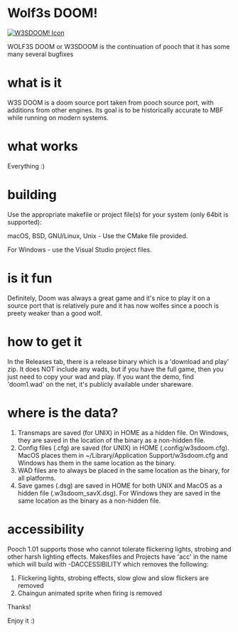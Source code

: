 # Wolf3s DOOM!
[![W3SDOOM! Icon](https://github.com/wolfysdl/W3SDOOM/blob/master/w3sdoom_icon.png)](https://github.com/wolfysdl/W3SDOOM)

WOLF3S DOOM or W3SDOOM is the continuation of pooch that it has some many several bugfixes 

# what is it
W3S DOOM is a doom source port taken from pooch source port, with additions from other engines. Its goal is to be historically accurate to MBF while running on modern systems.

# what works
Everything :)

# building
Use the appropriate makefile or project file(s) for your system (only 64bit is supported):

macOS, BSD, GNU/Linux, Unix - Use the CMake file provided.

For Windows - use the Visual Studio project files.

# is it fun
Definitely, Doom was always a great game and it's nice to play it on a source port that is relatively pure and it has now wolfes
since a pooch is preety weaker than a good wolf.

# how to get it
In the Releases tab, there is a release binary which is a 'download and play' zip.  It does NOT include any wads, but if you have the full game, then you just need to copy your wad and play.  If you want the demo, find 'doom1.wad' on the net, it's publicly available under shareware.

# where is the data?

1. Transmaps are saved (for UNIX) in HOME as a hidden file.  On Windows, they are saved in the location of the binary as a non-hidden file.
2. Config files (.cfg) are saved (for UNIX) in HOME (.config/w3sdoom.cfg).  MacOS places them in ~/Library/Application Support/w3sdoom.cfg and Windows has them in the same location as the binary.
3. WAD files are to always be placed in the same location as the binary, for all platforms.
4. Save games (.dsg) are saved in HOME for both UNIX and MacOS as a hidden file (.w3sdoom_savX.dsg).  For Windows they are saved in the same location as the binary as a non-hidden file.

# accessibility

Pooch 1.01 supports those who cannot tolerate flickering lights, strobing and other harsh lighting effects.
Makesfiles and Projects have 'acc' in the name which will build with -DACCESSIBILITY which removes the following:
1. Flickering lights, strobing effects, slow glow and slow flickers are removed
2. Chaingun animated sprite when firing is removed

Thanks!

Enjoy it :)
